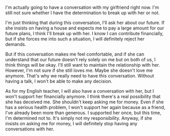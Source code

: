 I'm actually going to have a conversation with my girlfriend right now. I'm still not sure whether I have the determination to break up with her or not.

I'm just thinking that during this conversation, I'll ask her about our future. If she insists on having a house and expects me to pay a large amount for our future plans, I think I'll break up with her. I know I can contribute financially, but if she forces me into such a situation, I will definitely reject her demands.

But if this conversation makes me feel comfortable, and if she can understand that our future doesn't rely solely on me but on both of us, I think things will be okay. I'll still want to maintain the relationship with her. However, I'm not sure if she still loves me. Maybe she doesn't love me anymore. That's why we really need to have this conversation. Without having a talk, I won't be able to make any decision.

As for my English teacher, I will also have a conversation with her, but I won't support her financially anymore. I think there's a real possibility that she has deceived me. She shouldn't keep asking me for money. Even if she has a serious health problem, I won't support her again because as a friend, I've already been more than generous. I supported her once, but this time, I'm determined not to. It's simply not my responsibility. Anyway, if she insists on asking me for money, I will definitely stop having any conversations with her.